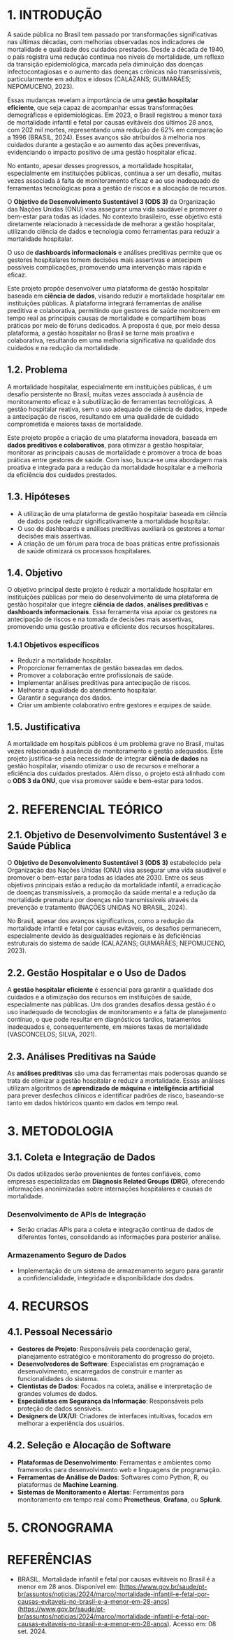 # 1. INTRODUÇÃO

A saúde pública no Brasil tem passado por transformações significativas nas últimas décadas, com melhorias observadas nos indicadores de mortalidade e qualidade dos cuidados prestados. Desde a década de 1940, o país registra uma redução contínua nos níveis de mortalidade, um reflexo da transição epidemiológica, marcada pela diminuição das doenças infectocontagiosas e o aumento das doenças crônicas não transmissíveis, particularmente em adultos e idosos (CALAZANS; GUIMARÃES; NEPOMUCENO, 2023).

Essas mudanças revelam a importância de uma **gestão hospitalar eficiente**, que seja capaz de acompanhar essas transformações demográficas e epidemiológicas. Em 2023, o Brasil registrou a menor taxa de mortalidade infantil e fetal por causas evitáveis dos últimos 28 anos, com 202 mil mortes, representando uma redução de 62% em comparação a 1996 (BRASIL, 2024). Esses avanços são atribuídos à melhoria nos cuidados durante a gestação e ao aumento das ações preventivas, evidenciando o impacto positivo de uma gestão hospitalar eficaz.

No entanto, apesar desses progressos, a mortalidade hospitalar, especialmente em instituições públicas, continua a ser um desafio, muitas vezes associada à falta de monitoramento eficaz e ao uso inadequado de ferramentas tecnológicas para a gestão de riscos e a alocação de recursos.

O **Objetivo de Desenvolvimento Sustentável 3 (ODS 3)** da Organização das Nações Unidas (ONU) visa assegurar uma vida saudável e promover o bem-estar para todas as idades. No contexto brasileiro, esse objetivo está diretamente relacionado à necessidade de melhorar a gestão hospitalar, utilizando ciência de dados e tecnologia como ferramentas para reduzir a mortalidade hospitalar.

O uso de **dashboards informacionais** e análises preditivas permite que os gestores hospitalares tomem decisões mais assertivas e antecipem possíveis complicações, promovendo uma intervenção mais rápida e eficaz.

Este projeto propõe desenvolver uma plataforma de gestão hospitalar baseada em **ciência de dados**, visando reduzir a mortalidade hospitalar em instituições públicas. A plataforma integrará ferramentas de análise preditiva e colaborativa, permitindo que gestores de saúde monitorem em tempo real as principais causas de mortalidade e compartilhem boas práticas por meio de fóruns dedicados. A proposta é que, por meio dessa plataforma, a gestão hospitalar no Brasil se torne mais proativa e colaborativa, resultando em uma melhoria significativa na qualidade dos cuidados e na redução da mortalidade.

## 1.2. Problema

A mortalidade hospitalar, especialmente em instituições públicas, é um desafio persistente no Brasil, muitas vezes associada à ausência de monitoramento eficaz e à subutilização de ferramentas tecnológicas. A gestão hospitalar reativa, sem o uso adequado de ciência de dados, impede a antecipação de riscos, resultando em uma qualidade de cuidado comprometida e maiores taxas de mortalidade.

Este projeto propõe a criação de uma plataforma inovadora, baseada em **dados preditivos e colaborativos**, para otimizar a gestão hospitalar, monitorar as principais causas de mortalidade e promover a troca de boas práticas entre gestores de saúde. Com isso, busca-se uma abordagem mais proativa e integrada para a redução da mortalidade hospitalar e a melhoria da eficiência dos cuidados prestados.

## 1.3. Hipóteses

- A utilização de uma plataforma de gestão hospitalar baseada em ciência de dados pode reduzir significativamente a mortalidade hospitalar.
- O uso de dashboards e análises preditivas auxiliará os gestores a tomar decisões mais assertivas.
- A criação de um fórum para troca de boas práticas entre profissionais de saúde otimizará os processos hospitalares.

## 1.4. Objetivo

O objetivo principal deste projeto é reduzir a mortalidade hospitalar em instituições públicas por meio do desenvolvimento de uma plataforma de gestão hospitalar que integre **ciência de dados**, **análises preditivas** e **dashboards informacionais**. Essa ferramenta visa apoiar os gestores na antecipação de riscos e na tomada de decisões mais assertivas, promovendo uma gestão proativa e eficiente dos recursos hospitalares.

### 1.4.1 Objetivos específicos

- Reduzir a mortalidade hospitalar.
- Proporcionar ferramentas de gestão baseadas em dados.
- Promover a colaboração entre profissionais de saúde.
- Implementar análises preditivas para antecipação de riscos.
- Melhorar a qualidade do atendimento hospitalar.
- Garantir a segurança dos dados.
- Criar um ambiente colaborativo entre gestores e equipes de saúde.

## 1.5. Justificativa

A mortalidade em hospitais públicos é um problema grave no Brasil, muitas vezes relacionada à ausência de monitoramento e gestão adequados. Este projeto justifica-se pela necessidade de integrar **ciência de dados** na gestão hospitalar, visando otimizar o uso de recursos e melhorar a eficiência dos cuidados prestados. Além disso, o projeto está alinhado com o **ODS 3 da ONU**, que visa promover saúde e bem-estar para todos.


# 2. REFERENCIAL TEÓRICO

## 2.1. Objetivo de Desenvolvimento Sustentável 3 e Saúde Pública

O **Objetivo de Desenvolvimento Sustentável 3 (ODS 3)** estabelecido pela Organização das Nações Unidas (ONU) visa assegurar uma vida saudável e promover o bem-estar para todas as idades até 2030. Entre os seus objetivos principais estão a redução da mortalidade infantil, a erradicação de doenças transmissíveis, a promoção da saúde mental e a redução da mortalidade prematura por doenças não transmissíveis através da prevenção e tratamento (NAÇÕES UNIDAS NO BRASIL, 2024).

No Brasil, apesar dos avanços significativos, como a redução da mortalidade infantil e fetal por causas evitáveis, os desafios permanecem, especialmente devido às desigualdades regionais e às deficiências estruturais do sistema de saúde (CALAZANS; GUIMARÃES; NEPOMUCENO, 2023).

## 2.2. Gestão Hospitalar e o Uso de Dados

A **gestão hospitalar eficiente** é essencial para garantir a qualidade dos cuidados e a otimização dos recursos em instituições de saúde, especialmente nas públicas. Um dos grandes desafios dessa gestão é o uso inadequado de tecnologias de monitoramento e a falta de planejamento contínuo, o que pode resultar em diagnósticos tardios, tratamentos inadequados e, consequentemente, em maiores taxas de mortalidade (VASCONCELOS; SILVA, 2021).

## 2.3. Análises Preditivas na Saúde

As **análises preditivas** são uma das ferramentas mais poderosas quando se trata de otimizar a gestão hospitalar e reduzir a mortalidade. Essas análises utilizam algoritmos de **aprendizado de máquina** e **inteligência artificial** para prever desfechos clínicos e identificar padrões de risco, baseando-se tanto em dados históricos quanto em dados em tempo real.


# 3. METODOLOGIA

## 3.1. Coleta e Integração de Dados

Os dados utilizados serão provenientes de fontes confiáveis, como empresas especializadas em **Diagnosis Related Groups (DRG)**, oferecendo informações anonimizadas sobre internações hospitalares e causas de mortalidade.

### Desenvolvimento de APIs de Integração

- Serão criadas APIs para a coleta e integração contínua de dados de diferentes fontes, consolidando as informações para posterior análise.

### Armazenamento Seguro de Dados

- Implementação de um sistema de armazenamento seguro para garantir a confidencialidade, integridade e disponibilidade dos dados.


# 4. RECURSOS

## 4.1. Pessoal Necessário

- **Gestores de Projeto**: Responsáveis pela coordenação geral, planejamento estratégico e monitoramento do progresso do projeto.
- **Desenvolvedores de Software**: Especialistas em programação e desenvolvimento, encarregados de construir e manter as funcionalidades do sistema.
- **Cientistas de Dados**: Focados na coleta, análise e interpretação de grandes volumes de dados.
- **Especialistas em Segurança da Informação**: Responsáveis pela proteção de dados sensíveis.
- **Designers de UX/UI**: Criadores de interfaces intuitivas, focados em melhorar a experiência dos usuários.

## 4.2. Seleção e Alocação de Software

- **Plataformas de Desenvolvimento**: Ferramentas e ambientes como frameworks para desenvolvimento web e linguagens de programação.
- **Ferramentas de Análise de Dados**: Softwares como Python, R, ou plataformas de **Machine Learning**.
- **Sistemas de Monitoramento e Alertas**: Ferramentas para monitoramento em tempo real como **Prometheus**, **Grafana**, ou **Splunk**.

# 5. CRONOGRAMA

# REFERÊNCIAS

- BRASIL. Mortalidade infantil e fetal por causas evitáveis no Brasil é a menor em 28 anos. Disponível em: [https://www.gov.br/saude/pt-br/assuntos/noticias/2024/marco/mortalidade-infantil-e-fetal-por-causas-evitaveis-no-brasil-e-a-menor-em-28-anos](https://www.gov.br/saude/pt-br/assuntos/noticias/2024/marco/mortalidade-infantil-e-fetal-por-causas-evitaveis-no-brasil-e-a-menor-em-28-anos). Acesso em: 08 set. 2024.
